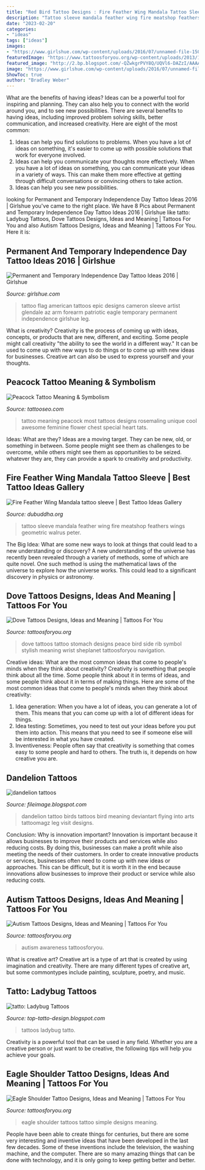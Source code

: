 ```yaml
---
title: "Red Bird Tattoo Designs : Fire Feather Wing Mandala Tattoo Sleeve"
description: "Tattoo sleeve mandala feather wing fire meatshop feathers wings geometric walrus peter"
date: "2023-02-20"
categories:
- "ideas"
tags: ["ideas"]
images:
- "https://www.girlshue.com/wp-content/uploads/2016/07/unnamed-file-150.jpg"
featuredImage: "https://www.tattoosforyou.org/wp-content/uploads/2013/11/Autism-Tattoos-768x1024.jpg"
featured_image: "http://2.bp.blogspot.com/-QZwkgrPVY8Q/UQVl6-DAZzI/AAAAAAAARbo/KjV_zgVjB8Y/s1600/274015958547989745_8ZUdMi4Z_c.jpg"
image: "https://www.girlshue.com/wp-content/uploads/2016/07/unnamed-file-150.jpg"
ShowToc: true
author: "Bradley Weber"
---
```



What are the benefits of having ideas?
Ideas can be a powerful tool for inspiring and planning. They can also help you to connect with the world around you, and to see new possibilities. There are several benefits to having ideas, including improved problem solving skills, better communication, and increased creativity. Here are eight of the most common: 
1. Ideas can help you find solutions to problems. When you have a lot of ideas on something, it's easier to come up with possible solutions that work for everyone involved.
2. Ideas can help you communicate your thoughts more effectively. When you have a lot of ideas on something, you can communicate your ideas in a variety of ways. This can make them more effective at getting through difficult conversations or convincing others to take action. 
3. Ideas can help you see new possibilities.

	

		
looking for Permanent and Temporary Independence Day Tattoo Ideas 2016 | Girlshue you've came to the right place. We have 8 Pics about Permanent and Temporary Independence Day Tattoo Ideas 2016 | Girlshue like tatto: Ladybug Tattoos, Dove Tattoos Designs, Ideas and Meaning | Tattoos For You and also Autism Tattoos Designs, Ideas and Meaning | Tattoos For You. Here it is:
		
    
## Permanent And Temporary Independence Day Tattoo Ideas 2016 | Girlshue

<img loading=lazy src="https://www.girlshue.com/wp-content/uploads/2016/07/unnamed-file-150.jpg" onerror="this.onerror=null;this.src='https://tse2.mm.bing.net/th?id=OIP.x5DH8kTbTLYG-0vbhs1kjAHaNJ&amp;pid=15.1';" alt="Permanent and Temporary Independence Day Tattoo Ideas 2016 | Girlshue">

_Source: girlshue.com_

>tattoo flag american tattoos epic designs cameron sleeve artist glendale az arm forearm patriotic eagle temporary permanent independence girlshue leg. 

	

What is creativity?
Creativity is the process of coming up with ideas, concepts, or products that are new, different, and exciting. Some people might call creativity "the ability to see the world in a different way." It can be used to come up with new ways to do things or to come up with new ideas for businesses. Creative art can also be used to express yourself and your thoughts.

    
## Peacock Tattoo Meaning &amp; Symbolism

<img loading=lazy src="http://www.tattooseo.com/wp-content/uploads/2013/11/Peacock-Tattoo-Meaning-4.jpg" onerror="this.onerror=null;this.src='https://tse3.mm.bing.net/th?id=OIP.9r4lWuKA3IWF8fE2YNqjwAAAAA&amp;pid=15.1';" alt="Peacock Tattoo Meaning &amp; Symbolism">

_Source: tattooseo.com_

>tattoo meaning peacock most tattoos designs rosemaling unique cool awesome feminine flower chest special heart tats. 

	

Ideas: What are they?
Ideas are a moving target. They can be new, old, or something in between. Some people might see them as challenges to be overcome, while others might see them as opportunities to be seized. whatever they are, they can provide a spark to creativity and productivity.

    
## Fire Feather Wing Mandala Tattoo Sleeve | Best Tattoo Ideas Gallery

<img loading=lazy src="http://www.dubuddha.org/wp-content/uploads/2015/02/Fire-Feather-Wing-Mandala-tattoo-sleeve.jpg" onerror="this.onerror=null;this.src='https://tse3.mm.bing.net/th?id=OIP.2cEPkPWAmcQs55j_2DMtegAAAA&amp;pid=15.1';" alt="Fire Feather Wing Mandala tattoo sleeve | Best Tattoo Ideas Gallery">

_Source: dubuddha.org_

>tattoo sleeve mandala feather wing fire meatshop feathers wings geometric walrus peter. 

	

The Big Idea: What are some new ways to look at things that could lead to a new understanding or discovery?
A new understanding of the universe has recently been revealed through a variety of methods, some of which are quite novel. One such method is using the mathematical laws of the universe to explore how the universe works. This could lead to a significant discovery in physics or astronomy.

    
## Dove Tattoos Designs, Ideas And Meaning | Tattoos For You

<img loading=lazy src="http://www.tattoosforyou.org/wp-content/uploads/2013/09/Peace-Dove-Tattoos.jpg" onerror="this.onerror=null;this.src='https://tse4.mm.bing.net/th?id=OIP.oJCu_DiX6wtCfrGpqFuZOQHaJ4&amp;pid=15.1';" alt="Dove Tattoos Designs, Ideas and Meaning | Tattoos For You">

_Source: tattoosforyou.org_

>dove tattoos tattoo stomach designs peace bird side rib symbol stylish meaning wrist sheplanet tattoosforyou navigation. 

	

Creative ideas: What are the most common ideas that come to people's minds when they think about creativity?
Creativity is something that people think about all the time. Some people think about it in terms of ideas, and some people think about it in terms of making things. Here are some of the most common ideas that come to people's minds when they think about creativity: 
1. Idea generation: When you have a lot of ideas, you can generate a lot of them. This means that you can come up with a lot of different ideas for things. 
2. Idea testing: Sometimes, you need to test out your ideas before you put them into action. This means that you need to see if someone else will be interested in what you have created. 
3. Inventiveness: People often say that creativity is something that comes easy to some people and hard to others. The truth is, it depends on how creative you are.

    
## Dandelion Tattoos

<img loading=lazy src="http://3.bp.blogspot.com/-e-mzRLZ_s-8/To9qapARi2I/AAAAAAAADSE/gX-aM0QTeQU/s1600/Dandelion+Tattoos+Meaning+And+Symbolism11.jpg" onerror="this.onerror=null;this.src='https://tse2.mm.bing.net/th?id=OIP.gMn0Zr2o8t8rhcvQlXgLCAHaJ4&amp;pid=15.1';" alt="dandelion tattoos">

_Source: fileimage.blogspot.com_

>dandelion tattoo birds tattoos bird meaning deviantart flying into arts tattoomagz leg visit designs. 

	

Conclusion: Why is innovation important?
Innovation is important because it allows businesses to improve their products and services while also reducing costs. By doing this, businesses can make a profit while also meeting the needs of their customers. In order to create innovative products or services, businesses often need to come up with new ideas or approaches. This can be difficult, but it is worth it in the end because innovations allow businesses to improve their product or service while also reducing costs.

    
## Autism Tattoos Designs, Ideas And Meaning | Tattoos For You

<img loading=lazy src="https://www.tattoosforyou.org/wp-content/uploads/2013/11/Autism-Tattoos-768x1024.jpg" onerror="this.onerror=null;this.src='https://tse2.mm.bing.net/th?id=OIP.TpWUCNy9OKT0XMK7D-NnDAHaJ4&amp;pid=15.1';" alt="Autism Tattoos Designs, Ideas and Meaning | Tattoos For You">

_Source: tattoosforyou.org_

>autism awareness tattoosforyou. 

	

What is creative art?
Creative art is a type of art that is created by using imagination and creativity. There are many different types of creative art, but some commontypes include painting, sculpture, poetry, and music.

    
## Tatto: Ladybug Tattoos

<img loading=lazy src="http://2.bp.blogspot.com/-QZwkgrPVY8Q/UQVl6-DAZzI/AAAAAAAARbo/KjV_zgVjB8Y/s1600/274015958547989745_8ZUdMi4Z_c.jpg" onerror="this.onerror=null;this.src='https://tse1.mm.bing.net/th?id=OIP.OyTarWpAl7DVa8Nwchm4LAHaLH&amp;pid=15.1';" alt="tatto: Ladybug Tattoos">

_Source: top-tatto-design.blogspot.com_

>tattoos ladybug tatto. 

	

Creativity is a powerful tool that can be used in any field. Whether you are a creative person or just want to be creative, the following tips will help you achieve your goals.

    
## Eagle Shoulder Tattoo Designs, Ideas And Meaning | Tattoos For You

<img loading=lazy src="https://www.tattoosforyou.org/wp-content/uploads/2017/07/Simple-Eagle-Shoulder-Tattoos.jpg" onerror="this.onerror=null;this.src='https://tse4.mm.bing.net/th?id=OIP.a-NBUi5fOWc7apaH76OIOAHaKU&amp;pid=15.1';" alt="Eagle Shoulder Tattoo Designs, Ideas and Meaning | Tattoos For You">

_Source: tattoosforyou.org_

>eagle shoulder tattoos tattoo simple designs meaning. 

	

People have been able to create things for centuries, but there are some very interesting and inventive ideas that have been developed in the last few decades. Some of these inventions include the television, the washing machine, and the computer. There are so many amazing things that can be done with technology, and it is only going to keep getting better and better.


